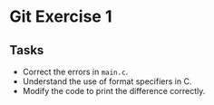 # Git Exercise 1

## Tasks
- Correct the errors in `main.c`.
- Understand the use of format specifiers in C.
- Modify the code to print the difference correctly.
